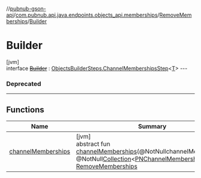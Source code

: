 //[pubnub-gson-api](../../../../index.md)/[com.pubnub.api.java.endpoints.objects_api.memberships](../../index.md)/[RemoveMemberships](../index.md)/[Builder](index.md)

# Builder

[jvm]\
interface [~~Builder~~](index.md) : [ObjectsBuilderSteps.ChannelMembershipsStep](../../../com.pubnub.api.java.endpoints.objects_api.utils/-objects-builder-steps/-channel-memberships-step/index.md)&lt;[T](../../../com.pubnub.api.java.endpoints.objects_api.utils/-objects-builder-steps/-channel-memberships-step/index.md)&gt; ---

### Deprecated

---

## Functions

| Name | Summary |
|---|---|
| [channelMemberships](channel-memberships.md) | [jvm]<br>abstract fun [channelMemberships](channel-memberships.md)(@NotNullchannelMemberships: @NotNull[Collection](https://docs.oracle.com/javase/8/docs/api/java/util/Collection.html)&lt;[PNChannelMembership](../../../com.pubnub.api.java.models.consumer.objects_api.membership/-p-n-channel-membership/index.md)&gt;): [RemoveMemberships](../index.md) |
